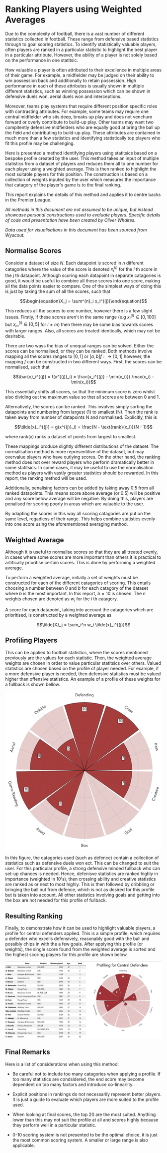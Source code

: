 # Ranking Players using Weighted Averages

Due to the complexity of football, there is a vast number of different statistics collected in football. These range from defensive based statistics through to goal scoring statistics. To identify statistically valuable players, often players are ranked in a particular statistic to highlight the best player in a particular attribute. However, the ability of a player is not solely based on the performance in one statitsic.

How valuable a player is often attributed to their excellence in multiple areas of their game. For example, a midfielder may be judged on their ability to win possession back and additionally to retain possession. High performance in each of these attributes is usually shown in multiple different statistics, such as winning possession which can be shown in defensive duels won, aerial duels won and interceptions.

Moreover, teams play systems that require different position specific roles with contrasting attributes. For example, some teams may require one central midfielder who sits deep, breaks up play and does not venchure forward or overly contribute to build-up play. Other teams may want two compitently defensive midfielders who are equally good at bring the ball up the field and contributing to build-up play. These attributes are contained in much more than a few statistics and identifying statistically top players who fit this profile may be challenging. 

Here is presented a method identifying players using statitsics based on a bespoke profile created by the user. This method takes an input of multiple statistics from a dataset of players and reduces them all to one number for each player using a weighted average. This is then ranked to highlight the most suitable players for this position. The construction is based on a collection of weights inputed by the user which measures the importance that catagory of the player's game is to the final ranking. 

This report explains the details of this method and applies it to centre backs in the Premier League. 


*All methods in this document are not assumed to be unique, but instead showcase personal constructions used to evaluate players. Specific details of code and presentation have been created by Oliver Whaites.*

*Data used for visualisations in this document has been sourced from Wyscout.*


## Normalise Scores

Consider a dataset of size $N$. Each datapoint is scored in $n$ different catagories where the value of the score is denoted $x^{(j)}_i$ for the $i$ th score in the $j$ th datapoint. Although scoring each datapoint in separate catagories is good, it would be useful to combine all these scores into one score, making all the data points easier to compare. One of the simplest ways of doing this is just by taking the sum of all the scores, such that 

$$\begin{equation}X_j = \sum^{n}_i x_i^{(j)}\end{equation}$$

This reduces all the scores to one number, however there is a few slight issues. Firstly, if these scores aren't in the same range (e.g $x^{(j)}_i \in [0,100]$ but $x^{(j)}_m \in [0,5]$ for $i \neq m$) then there may be some bias towards scores with larger ranges. Also, all scores are treated identically, which may not be desirable.

There are two ways the bias of unequal ranges can be solved. Either the scores can be normalised, or they can be ranked. Both methods involve mapping all the scores ranges to $[0,1]$ or $[a,b]f:\rightarrow[0,1]$ however, the mapping $f$ can be constructed in two different ways. First, the scores can be normalised, such that 

$$\bar{x}_i^{(j)} = f(x^{(j)}_i) = \frac{x_i^{(j)} - \min(x_i)}{ \max(x_i) - \min(x_i)}$$

This essentially shifts all scores, so that the minimum score is zero whilst also dividing out the maximum value so that all scores are between 0 and 1. 

Alternatively, the scores can be ranked. This involves simply sorting the datapoints and numbering from largest (1) to smallest (N). Then the rank is taken away from number of datapoints N and normalised. Explicitly, this is 

$$\tilde{x}_i^{(j)} = g(x^{(j)}_i) = \frac{N - \text{rank}(x_i)}{N - 1}$$

where $\text{rank}(x)$ ranks a dataset of points from largest to smallest.

These mappings produce slightly different distributions of the dataset. The normalisation method is more representitive of the dataset, but may overvalue players who have outlying scores. On the other hand, the ranking method does not over reward players who perform dramatically better in some statitsics. In some cases, it may be useful to use the normalisation method as players with vastly greater statistics should be rewarded. In this report, the ranking method will be used.

Additionally, penalising factors can be added by taking away 0.5 from all ranked datapoints. This means score above average (or 0.5) will be positive and any score below average will be negative. By doing this, players are penalised for scoring poorly in areas which are valuable to the user.

By adapting the scores in this way all scoring catagories are put on the same level, regadless of their range. This helps combine statistics evenly into one score using the aforementioned averaging method. 

## Weighted Average

Although it is useful to normalise scores so that they are all treated evenly, in cases where some scores are more important than others it is practical to artifically prioritise certain scores. This is done by performing a weighted average. 

To perform a weighted average, initially a set of weights must be constructed for each of the different catagories of scoring. This entails choosing a number between $0$ and $b$ for each catagory of the dataset where $b$ is the most important. In this report, $b = 10$ is chosen. The $n$ weights chosen are denoted as $w_i$ for the $i$ th catagory. 

A score for each datapoint, taking into account the catagories which are prioritised, is constructed by a weighted average as 

$$\tilde{X}_j = \sum_i^n w_i \tilde{x}_i^{(j)}$$

## Profiling Players

This can be applied to football statistics, where the scores mentioned previously are the values for each statistic. Then, the weighted average weights are chosen in order to value particular statitsics over others. Valued statistics are chosen based on the profile of player needed. For example, if a more defensive player is needed, then defensive statistics must be valued higher than offensive statistics. An example of a profile of these weights for a fullback is shown bellow.

![FB Profile](images/FB_Profile.png)

In this figure, the catagories used (such as defence) contain a collection of statistics such as defensive duels won ect. This can be changed to suit the user. For this particular profile, a strong defensive minded fullback who can set-up chances is needed. Hence, defenisve statistics are ranked highly in importance (weighted in 10's), then crossing ability and creative statistics are ranked as or next to most highly. This is then followed by dribbling or bringing the ball out from defence, which is not as desired for this profile but is taken into account. All other statistics involving goals and getting into the box are not needed for this profile of fullback.

## Resulting Ranking

Finally, to demonstrate how it can be used to highlight valuable players, a profile for central defenders applied. This is a simple profile, which requires a defender who excells defensively, reasonably good with the ball and possibly chips in with the a few goals. After applying this profile (or weights), the single score found from the weighted average is sorted and the highest scoring players for this profile are shown below.

![](images/CB_NLS_Ranking_leaflet_2021.png)

## Final Remarks

Here is a list of considerations when using this method:

  - Be careful not to include too many catagories when applying a profile. If too many statistics are condsidered, the end score may become dependent on too many factors and introduce co-linearlity.

  - Explicit positions in rankings do not necessarily represent better players. It is just a guide to evaluate which players are more suited to the profile used.
  
  - When looking at final scores, the top 20 are the most suited. Anything lower than this may not suit the profile at all and scores highly because they perform well in a particular statistic.
  
  - 0-10 scoring system is not presented to be the optimal choice, it is just the most common scoring system. A smaller or large range is also applicable.
